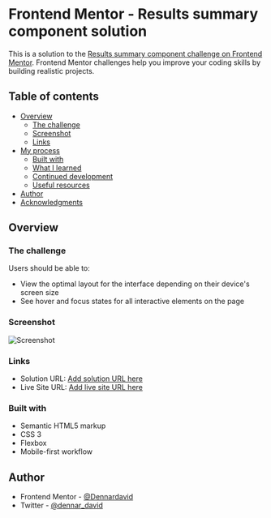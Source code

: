 # Frontend Mentor - Results summary component solution

This is a solution to the [Results summary component challenge on Frontend Mentor](https://www.frontendmentor.io/challenges/results-summary-component-CE_K6s0maV). Frontend Mentor challenges help you improve your coding skills by building realistic projects.

## Table of contents

- [Overview](#overview)
  - [The challenge](#the-challenge)
  - [Screenshot](#screenshot)
  - [Links](#links)
- [My process](#my-process)
  - [Built with](#built-with)
  - [What I learned](#what-i-learned)
  - [Continued development](#continued-development)
  - [Useful resources](#useful-resources)
- [Author](#author)
- [Acknowledgments](#acknowledgments)

## Overview

### The challenge

Users should be able to:

- View the optimal layout for the interface depending on their device's screen size
- See hover and focus states for all interactive elements on the page

### Screenshot

![Screenshot](https://res.cloudinary.com/dsngkhlct/image/upload/v1696518288/Screenshot_2023-10-05_154449_qsji3d.png)

### Links

- Solution URL: [Add solution URL here](https://github.com/Dennardavid/results-summary-component-main)
- Live Site URL: [Add live site URL here](https://dennardavid.github.io/results-summary-component-main/)

### Built with

- Semantic HTML5 markup
- CSS 3
- Flexbox
- Mobile-first workflow

## Author

- Frontend Mentor - [@Dennardavid](https://www.frontendmentor.io/profile/Dennardavid)
- Twitter - [@dennar_david](https://twitter.com/dennar_david)

